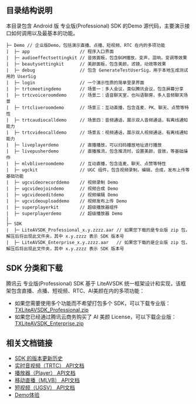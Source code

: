 ## 目录结构说明

本目录包含 Android 版 专业版(Professional) SDK 的Demo 源代码，主要演示接口如何调用以及最基本的功能。

```
├─ Demo // 企业版Demo，包括演示直播、点播、短视频、RTC 在内的多项功能
|  ├─ app                   // 程序入口界面
|  ├─ audioeffectsettingkit // 音效面板，包含BGM播放，变声，混响，变调等效果
|  ├─ beautysettingkit      // 美颜面板，包含美颜，滤镜，动效等效果
|  ├─ debug                 // 包含 GenerateTestUserSig，用于本地生成测试用的 UserSig
|  ├─ login                 // 一个演示性质的简单登录界面
|  ├─ trtcmeetingdemo       // 场景一：多人会议，类似腾讯会议，包含屏幕分享
|  ├─ trtcvoiceroomdemo     // 场景二：语音聊天室，也叫语聊房，多人音频聊天场景
|  ├─ trtcliveroomdemo      // 场景三：互动直播，包含连麦、PK、聊天、点赞等特性
|  ├─ trtcaudiocalldemo     // 场景四：音频通话，展示双人音频通话，有离线通知能力
|  ├─ trtcvideocalldemo     // 场景五：视频通话，展示双人视频通话，有离线通知能力
|  ├─ liveplayerdemo        // 直播播放，可以扫码播放地址进行播放
|  ├─ livepusherdemo        // 直播推流，包含推流时，设置美颜，音效，等基础操作
|  ├─ mlvbliveroomdemo      // 互动直播，包含连麦、聊天、点赞等特性
|  ├─ ugckit                // UGC 组件，包含视频录制，编辑，合成，发布上传等基础功能
|  ├─ ugcvideorecorddemo    // 视频录制 Demo
|  ├─ ugcvideojoindemo      // 视频合成 Demo
|  ├─ ugcvideoeditdemo      // 视频编辑 Demo
|  ├─ ugcvideouploaddemo    // 视频发布上传 Demo
|  ├─ superplayerkit        // 超级播放器组件
|  ├─ superplayerdemo       // 超级播放器 Demo
|  
├─ SDK 
|  ├─ LiteAVSDK_Professional_x.y.zzzz.aar // 如果您下载的是专业版 zip 包，解压后将出现此文件夹，其中 x.y.zzzz 表示 SDK 版本号 
|  ├─ LiteAVSDK_Enterprise_x.y.zzzz.aar   // 如果您下载的是企业版 zip 包，解压后将出现此文件夹，其中 x.y.zzzz 表示 SDK 版本号 
```

## SDK 分类和下载

腾讯云 专业版(Professional) SDK 基于 LiteAVSDK 统一框架设计和实现，该框架包含直播、点播、短视频、RTC、AI美颜在内的多项功能：

- 如果您需要使用多个功能而不希望打包多个 SDK，可以下载专业版：[TXLiteAVSDK_Professional.zip](https://cloud.tencent.com/document/product/647/32689#Professional)
- 如果您已经通过腾讯云商务购买了 AI 美颜 License，可以下载企业版：[TXLiteAVSDK_Enterprise.zip](https://cloud.tencent.com/document/product/647/32689#Enterprise)

## 相关文档链接

- [SDK 的版本更新历史](https://github.com/tencentyun/LiteAVProfessional_Android/releases)
- [实时音视频（TRTC） API文档](http://doc.qcloudtrtc.com/md_introduction_trtc_Android_%E6%A6%82%E8%A7%88.html)
- [播放器（Player） API文档](https://github.com/tencentyun/SuperPlayer_Android/wiki)
- [移动直播（MLVB） API文档](https://cloud.tencent.com/document/product/454/34766)
- [短视频（UGSV） API文档](http://doc.qcloudtrtc.com/group__TXUGCRecord__android.html)
- [Demo体验](https://cloud.tencent.com/document/product/454/6555#.E7.B2.BE.E7.AE.80.E7.89.88-demo)